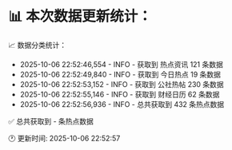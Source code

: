 📊 本次数据更新统计：
==========================

📈 数据分类统计：
- 2025-10-06 22:52:46,554 - INFO - 获取到 热点资讯 121 条数据
- 2025-10-06 22:52:49,840 - INFO - 获取到 今日热点 19 条数据
- 2025-10-06 22:52:53,152 - INFO - 获取到 公社热帖 230 条数据
- 2025-10-06 22:52:55,146 - INFO - 获取到 财经日历 62 条数据
- 2025-10-06 22:52:56,936 - INFO - 总共获取到 432 条热点数据

✅ 总共获取到 - 条热点数据

🕐 更新时间: 2025-10-06 22:52:57
